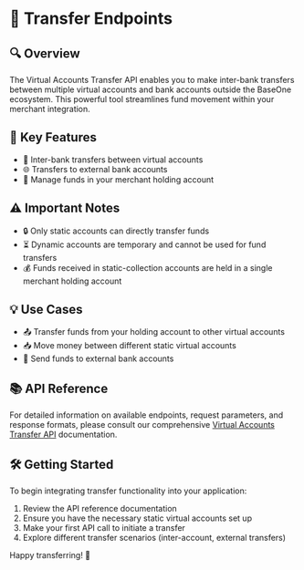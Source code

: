 # 🔄 Transfer Endpoints

## 🔍 Overview

The Virtual Accounts Transfer API enables you to make inter-bank transfers between multiple virtual accounts and bank accounts outside the BaseOne ecosystem. This powerful tool streamlines fund movement within your merchant integration.

## 🚀 Key Features

- 🏦 Inter-bank transfers between virtual accounts
- 🌐 Transfers to external bank accounts
- 💼 Manage funds in your merchant holding account

## ⚠️ Important Notes

- 🔒 Only static accounts can directly transfer funds
- ⏳ Dynamic accounts are temporary and cannot be used for fund transfers
- 💰 Funds received in static-collection accounts are held in a single merchant holding account

## 💡 Use Cases

- 📤 Transfer funds from your holding account to other virtual accounts
- 📥 Move money between different static virtual accounts
- 🏧 Send funds to external bank accounts

## 📚 API Reference

For detailed information on available endpoints, request parameters, and response formats, please consult our comprehensive [Virtual Accounts Transfer API](https://developer.baseone.co/reference/intra-account-transfer) documentation.

## 🛠️ Getting Started

To begin integrating transfer functionality into your application:

1. Review the API reference documentation
2. Ensure you have the necessary static virtual accounts set up
3. Make your first API call to initiate a transfer
4. Explore different transfer scenarios (inter-account, external transfers)

Happy transferring! 💸
